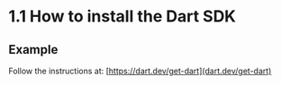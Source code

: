 # 1.1 How to install the Dart SDK

## Example

Follow the instructions at: [https://dart.dev/get-dart](dart.dev/get-dart)

